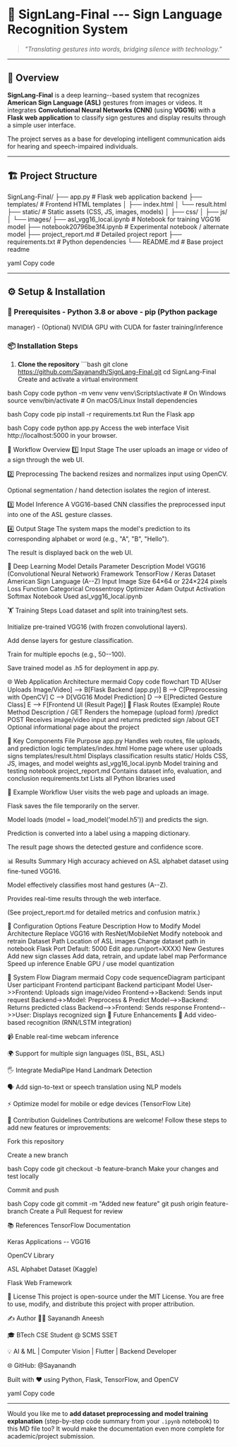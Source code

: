 # 🧠 SignLang-Final --- Sign Language Recognition System

> _"Translating gestures into words, bridging silence with
technology."_

---

## 📘 Overview

**SignLang-Final** is a deep learning--based system that recognizes
**American Sign Language (ASL)** gestures from images or videos. It
integrates **Convolutional Neural Networks (CNN)** (using
**VGG16**) with a **Flask web application** to classify sign
gestures and display results through a simple user interface.

The project serves as a base for developing intelligent communication
aids for hearing and speech-impaired individuals.

---

## 🏗️ Project Structure

SignLang-Final/ ├── app.py # Flask web application backend ├──
templates/ # Frontend HTML templates │ ├── index.html │ └── result.html
├── static/ \# Static assets (CSS, JS, images, models) │ ├── css/ │ ├──
js/ │ └── images/ ├── asl_vgg16_local.ipynb \# Notebook for training
VGG16 model ├── notebook20796be3f4.ipynb \# Experimental notebook /
alternate model ├── project_report.md \# Detailed project report ├──
requirements.txt \# Python dependencies └── README.md \# Base project
readme

yaml Copy code

---

## ⚙️ Setup & Installation

### 🧩 Prerequisites - Python 3.8 or above  - pip (Python package
manager)  - (Optional) NVIDIA GPU with CUDA for faster
training/inference

### 📦 Installation Steps

1. **Clone the repository** ```bash git clone
https://github.com/Sayanandh/SignLang-Final.git cd SignLang-Final Create
and activate a virtual environment

bash Copy code python -m venv venv venv\Scripts\activate \# On Windows
source venv/bin/activate \# On macOS/Linux Install dependencies

bash Copy code pip install -r requirements.txt Run the Flask app

bash Copy code python app.py Access the web interface Visit
http://localhost:5000 in your browser.

🧭 Workflow Overview 1️⃣ Input Stage The user uploads an image or video
of a sign through the web UI.

2️⃣ Preprocessing The backend resizes and normalizes input using OpenCV.

Optional segmentation / hand detection isolates the region of interest.

3️⃣ Model Inference A VGG16-based CNN classifies the preprocessed input
into one of the ASL gesture classes.

4️⃣ Output Stage The system maps the model's prediction to its
corresponding alphabet or word (e.g., "A", "B", "Hello").

The result is displayed back on the web UI.

🧠 Deep Learning Model Details Parameter Description Model VGG16
(Convolutional Neural Network) Framework TensorFlow / Keras Dataset
American Sign Language (A--Z) Input Image Size 64×64 or 224×224 pixels
Loss Function Categorical Crossentropy Optimizer Adam Output Activation
Softmax Notebook Used asl_vgg16_local.ipynb

🏋️ Training Steps Load dataset and split into training/test sets.

Initialize pre-trained VGG16 (with frozen convolutional layers).

Add dense layers for gesture classification.

Train for multiple epochs (e.g., 50--100).

Save trained model as .h5 for deployment in app.py.

🌐 Web Application Architecture mermaid Copy code flowchart TD A\[User
Uploads Image/Video\] --\> B\[Flask Backend (app.py)\] B --\>
C\[Preprocessing with OpenCV\] C \--\> D\[VGG16 Model Prediction\] D
\--\> E\[Predicted Gesture Class\] E \--\> F\[Frontend UI (Result
Page)\] 🧩 Flask Routes (Example) Route Method Description / GET Renders
the homepage (upload form) /predict POST Receives image/video input and
returns predicted sign /about GET Optional informational page about the
project

🧰 Key Components File Purpose app.py Handles web routes, file uploads,
and prediction logic templates/index.html Home page where user uploads
signs templates/result.html Displays classification results static/
Holds CSS, JS, images, and model weights asl_vgg16_local.ipynb Model
training and testing notebook project_report.md Contains dataset info,
evaluation, and conclusion requirements.txt Lists all Python libraries
used

🧪 Example Workflow User visits the web page and uploads an image.

Flask saves the file temporarily on the server.

Model loads (model = load_model(\'model.h5\')) and predicts the sign.

Prediction is converted into a label using a mapping dictionary.

The result page shows the detected gesture and confidence score.

📊 Results Summary High accuracy achieved on ASL alphabet dataset using
fine-tuned VGG16.

Model effectively classifies most hand gestures (A--Z).

Provides real-time results through the web interface.

(See project_report.md for detailed metrics and confusion matrix.)

🧩 Configuration Options Feature Description How to Modify Model
Architecture Replace VGG16 with ResNet/MobileNet Modify notebook and
retrain Dataset Path Location of ASL images Change dataset path in
notebook Flask Port Default: 5000 Edit app.run(port=XXXX) New Gestures
Add new sign classes Add data, retrain, and update label map Performance
Speed up inference Enable GPU / use model quantization

🧱 System Flow Diagram mermaid Copy code sequenceDiagram participant
User participant Frontend participant Backend participant Model
User->>Frontend: Uploads sign image/video Frontend->\>Backend: Sends
input request Backend->\>Model: Preprocess & Predict
Model--\>>Backend: Returns predicted class Backend-->>Frontend:
Sends response Frontend-->>User: Displays recognized sign 🚀 Future
Enhancements 🧩 Add video-based recognition (RNN/LSTM integration)

📹 Enable real-time webcam inference

🌍 Support for multiple sign languages (ISL, BSL, ASL)

🖐️ Integrate MediaPipe Hand Landmark Detection

🗣️ Add sign-to-text or speech translation using NLP models

⚡ Optimize model for mobile or edge devices (TensorFlow Lite)

🤝 Contribution Guidelines Contributions are welcome! Follow these steps
to add new features or improvements:

Fork this repository

Create a new branch

bash Copy code git checkout -b feature-branch Make your changes and test
locally

Commit and push

bash Copy code git commit -m \"Added new feature\" git push origin
feature-branch Create a Pull Request for review

📚 References TensorFlow Documentation

Keras Applications -- VGG16

OpenCV Library

ASL Alphabet Dataset (Kaggle)

Flask Web Framework

🧾 License This project is open-source under the MIT License. You are
free to use, modify, and distribute this project with proper
attribution.

✍️ Author 👨‍💻 Sayanandh Aneesh

🎓 BTech CSE Student @ SCMS SSET

💡 AI & ML | Computer Vision | Flutter | Backend Developer

🌐 GitHub: @Sayanandh

Built with ❤️ using Python, Flask, TensorFlow, and OpenCV

yaml Copy code

---

Would you like me to **add dataset preprocessing and model training
explanation** (step-by-step code summary from your `.ipynb`
notebook) to this MD file too? It would make the documentation even more
complete for academic/project submission.


